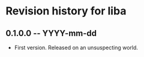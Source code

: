 # Revision history for liba

## 0.1.0.0 -- YYYY-mm-dd

* First version. Released on an unsuspecting world.

